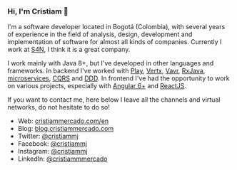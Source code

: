 ### Hi, I'm Cristiam 👋

I'm a software developer located in Bogotá (Colombia), with several years of experience in the field of analysis, design, development and implementation of software for almost all kinds of companies. Currently I work at [S4N](https://s4n.co), I think it is a great company.

I work mainly with Java 8+, but I've developed in other languages and frameworks. In backend I've worked with [Play](https://github.com/playframework/playframework), [Vertx](https://github.com/vert-x3), [Vavr](https://github.com/vavr-io/vavr), [RxJava](https://github.com/ReactiveX/RxJava), [microservices](https://martinfowler.com/articles/microservices.html), [CQRS](https://martinfowler.com/bliki/CQRS.html) and [DDD](https://martinfowler.com/bliki/DomainDrivenDesign.html). In frontend I've had the opportunity to work on various projects, especially with [Angular 6+](https://github.com/angular) and [ReactJS](https://github.com/facebook/react).

If you want to contact me, here below I leave all the channels and virtual networks, do not hesitate to do so!

* Web: [cristiammercado.com/en](https://cristiammercado.com/en)
* Blog: [blog.cristiammercado.com](https://blog.cristiammercado.com)
* Twitter: [@cristiammj](https://twitter.com/cristiammj)
* Facebook: [@cristiammj](https://fb.com/cristiammj)
* Instagram: [@cristiammj](https://www.instagram.com/cristiammj)
* LinkedIn: [@cristiammmercado](https://www.linkedin.com/in/cristiammercado)
